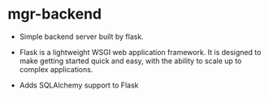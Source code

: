 # mgr-backend

* Simple backend server built by flask.

* Flask is a lightweight WSGI web application framework. It is designed to make getting started quick and easy, with the ability to scale up to complex applications.

* Adds SQLAlchemy support to Flask
